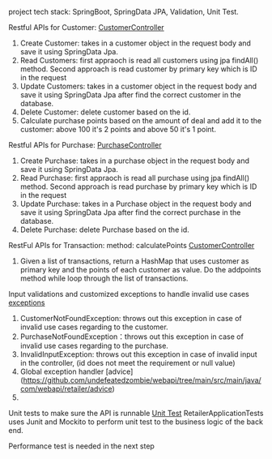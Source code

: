 project tech stack: SpringBoot, SpringData JPA, Validation, Unit Test.


Restful APIs for Customer: [CustomerController](https://github.com/undefeatedzombie/webapi/blob/main/src/main/java/com/webapi/retailer/controller/CustomerController.java)
1. Create Customer: takes in a customer object in the request body and save it using SpringData Jpa.
2. Read Customers: first appraoch is read all customers using jpa findAll() method. Second approach is read customer by primary key which is ID in the request
3. Update Customers: takes in a customer object in the request body and save it using SpringData Jpa after find the correct customer in the database.
4. Delete Customer: delete customer based on the id.
5. Calculate purchase points based on the amount of deal and add it to the customer: above 100 it's 2 points and above 50 it's 1 point.

Restful APIs for Purchase: [PurchaseController](https://github.com/undefeatedzombie/webapi/blob/main/src/main/java/com/webapi/retailer/controller/PurchaseController.java)
1. Create Purchase: takes in a purchase object in the request body and save it using SpringData Jpa.
2. Read Purchase: first appraoch is read all purchase using jpa findAll() method. Second approach is read purchase by primary key which is ID in the request
3. Update Purchase: takes in a Purchase object in the request body and save it using SpringData Jpa after find the correct purchase in the database.
4. Delete Purchase: delete Purchase based on the id.

RestFul APIs for Transaction: method: calculatePoints
[CustomerController](https://github.com/undefeatedzombie/webapi/blob/main/src/main/java/com/webapi/retailer/controller/CustomerController.java)
1. Given a list of transactions, return a HashMap that uses customer as primary key and the points of each customer as value. Do the addpoints method while loop through the list of transactions.

Input validations and customized exceptions to handle invalid use cases [exceptions](https://github.com/undefeatedzombie/webapi/tree/main/src/main/java/com/webapi/retailer/exception)
1. CustomerNotFoundException: throws out this exception in case of invalid use cases regarding to the customer.
2. PurchaseNotFoundException：throws out this exception in case of invalid use cases regarding to the purchase.
3. InvalidInputException: throws out this exception in case of invalid input in the controller, (id does not meet the requirement or null value)
4. Global exception handler [advice] (https://github.com/undefeatedzombie/webapi/tree/main/src/main/java/com/webapi/retailer/advice)
5.
Unit tests to make sure the API is runnable [Unit Test](https://github.com/undefeatedzombie/webapi/blob/main/src/test/java/com/webapi/retailer/RetailerApplicationTests.java)
RetailerApplicationTests uses Junit and Mockito to perform unit test to the business logic of the back end.

Performance test is needed in the next step
